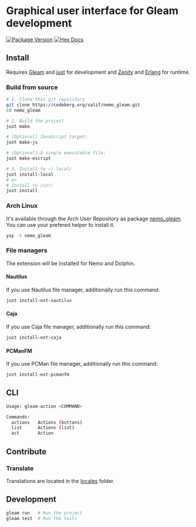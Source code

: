 # Graphical user interface for Gleam development

[![Package Version](https://img.shields.io/hexpm/v/nemo_gleam)](https://hex.pm/packages/nemo_gleam)
[![Hex Docs](https://img.shields.io/badge/hex-docs-ffaff3)](https://hexdocs.pm/nemo_gleam/)

## Install

Requires [Gleam](https://gleam.run) and [just](https://just.systems/) for development and
[Zenity](https://gitlab.gnome.org/GNOME/zenity) and [Erlang](https://www.erlang.org/) for runtime.

### Build from source

```sh
# 1. Clone this git repository
git clone https://codeberg.org/salif/nemo_gleam.git
cd nemo_gleam

# 2. Build the project
just make

# (Optional) JavaScript target:
just make-js

# (Optional) A single executable file:
just make-escript

# 3. Install to ~/.local/
just install-local
# or
# Install to /usr/
just install
```

### Arch Linux

It's available through the Arch User Repository as package
[nemo_gleam](https://aur.archlinux.org/packages/nemo_gleam).
You can use your prefered helper to install it.

```sh
yay -S nemo_gleam
```

### File managers

The extension will be installed for Nemo and Dolphin.

#### Nautilus

If you use Nautilus file manager, additionally run this command:

```sh
just install-ext-nautilus
```

#### Caja

If you use Caja file manager, additionally run this command:

```sh
just install-ext-caja
```

#### PCManFM

If you use PCMan file manager, additionally run this command:

```sh
just install-ext-pcmanfm
```

## CLI

```sh
Usage: gleam-action <COMMAND>

Commands:
  actions   Actions (buttons)
  list      Actions (list)
  act       Action
```

## Contribute

### Translate

Translations are located in the [locales](./locales/) folder.

<!--
```sh
gleam add nemo_gleam@1
```
```gleam
import nemo_gleam

pub fn main() {
  // TODO: An example of the project in use
}
```

Further documentation can be found at <https://hexdocs.pm/nemo_gleam>.
-->

## Development

```sh
gleam run   # Run the project
gleam test  # Run the tests
```
